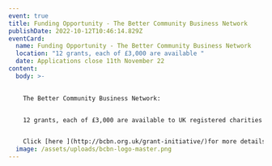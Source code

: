 ```yaml
---
event: true
title: Funding Opportunity - The Better Community Business Network
publishDate: 2022-10-12T10:46:14.829Z
eventCard:
  name: Funding Opportunity - The Better Community Business Network
  location: "12 grants, each of £3,000 are available "
  date: Applications close 11th November 22
content:
  body: >-
    

    The Better Community Business Network: 


    12 grants, each of £3,000 are available to UK registered charities and voluntary/community groups for revenue projects that aim to improve the quality of life of people in disadvantaged communities. Applications close 11th November 2022.


    C﻿lick [here ](http://bcbn.org.uk/grant-initiative/)for more details and to access the application.
  image: /assets/uploads/bcbn-logo-master.png
---
```

